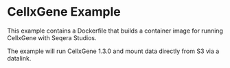 # CellxGene Example

This example contains a Dockerfile that builds a container image for running CellxGene with Seqera Studios.

The example will run CellxGene 1.3.0 and mount data directly from S3 via a datalink.